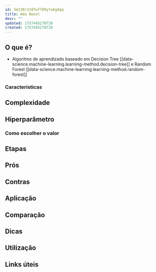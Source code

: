 ```yaml
---
id: 5m230r23d7wf789yfa6g4qq
title: Ada Boost
desc: ""
updated: 1757445270720
created: 1757445270720
---
```


## O que é?

- Algoritmo de aprendizado baseado em Decision Tree [[data-science.machine-learning.learning-method.decision-tree]] e Random Forest [[data-science.machine-learning.learning-method.random-forest]]

### Características

## Complexidade

## Hiperparâmetro

### Como escolher o valor

## Etapas

## Prós

## Contras

## Aplicação

## Comparação

## Dicas

## Utilização

## Links úteis
